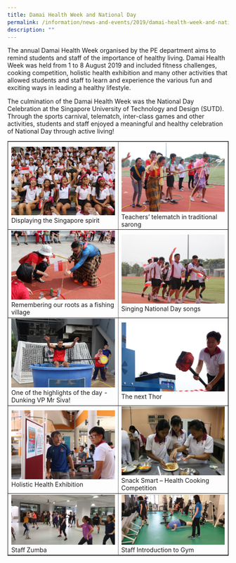 ```yaml
---
title: Damai Health Week and National Day
permalink: /information/news-and-events/2019/damai-health-week-and-national-day/
description: ""
---
```

<p>The annual Damai Health Week organised by the PE department aims to remind students and staff of the importance of healthy living. Damai Health Week was held from 1 to 8 August 2019 and included fitness challenges, cooking competition, holistic health exhibition and many other activities that allowed students and staff to learn and experience the various fun and exciting ways in leading a healthy lifestyle.</p>
<p>The culmination of the Damai Health Week was the National Day Celebration at the Singapore University of Technology and Design (SUTD). Through the sports carnival, telematch, inter-class games and other activities, students and staff enjoyed a meaningful and healthy celebration of National Day through active living!</p>
<table style="border-collapse: collapse; width: 100%;" border="1">
<tbody>
<tr>
<td style="width: 50%;"><img src="/images/nat1.jpg">Displaying the Singapore spirit</td>
<td style="width: 50%;"><img src="/images/nat2.jpg">Teachers&rsquo; telematch in traditional sarong</td>
</tr>
<tr>
<td style="width: 50%;"><img src="/images/nat3.jpg">Remembering our roots as a fishing village</td>
<td style="width: 50%;"><img src="/images/nat4.jpg">Singing National Day songs</td>
</tr>
<tr>
<td style="width: 50%;"><img src="/images/nat5.jpg">One of the highlights of the day - Dunking VP Mr Siva!</td>
<td style="width: 50%;"><img src="/images/nat6.jpg">The next Thor</td>
</tr>
<tr>
<td style="width: 50%;"><img src="/images/nat7.jpg">Holistic Health Exhibition</td>
<td style="width: 50%;"><img src="/images/nat8.jpg">Snack Smart &ndash; Health Cooking Competition</td>
</tr>
<tr>
<td style="width: 50%;"><img src="/images/nat9.jpg">Staff Zumba</td>
<td style="width: 50%;"><img src="/images/nat10.jpg">Staff Introduction to Gym</td>
</tr>
</tbody>
</table>
